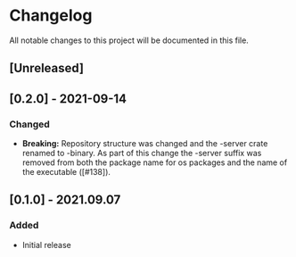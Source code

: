 # Changelog

All notable changes to this project will be documented in this file.

## [Unreleased]

## [0.2.0] - 2021-09-14


### Changed
- **Breaking:** Repository structure was changed and the -server crate renamed to -binary. As part of this change the -server suffix was removed from both the package name for os packages and the name of the executable ([#138]).

## [0.1.0] - 2021.09.07

### Added

- Initial release
